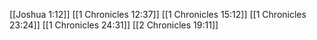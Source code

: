 [[Joshua 1:12]]
[[1 Chronicles 12:37]]
[[1 Chronicles 15:12]]
[[1 Chronicles 23:24]]
[[1 Chronicles 24:31]]
[[2 Chronicles 19:11]]
